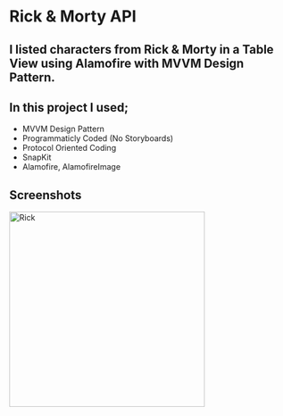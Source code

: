 # Rick & Morty API

## I listed characters from Rick & Morty in a Table View using Alamofire with MVVM Design Pattern.

## In this project I used;

<ul> 
<li> MVVM Design Pattern </li> 
<li> Programmaticly Coded (No Storyboards) </li>
<li> Protocol Oriented Coding </li>
<li> SnapKit </li>
<li> Alamofire, AlamofireImage </li>
</ul>

## Screenshots

<img style="display:inline;" title="main" src="https://i.ibb.co/mFRxggW/Rick-Morty.png" alt="Rick" width="350" />


